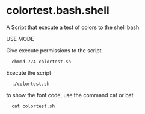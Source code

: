 # colortest.bash.shell
A Script that execute a test of colors to the shell bash

USE MODE

Give execute permissions to the script

      chmod 774 colortest.sh
        
Execute the script

      ./colortest.sh

to show the font code, use the command cat or bat

      cat colortest.sh

